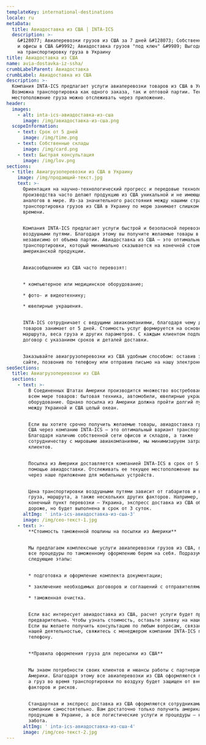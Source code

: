 ```yaml
---
templateKey: international-destinations
locale: ru
metaData:
  title: Авиадоставка из США | INTA-ICS
  description: >-
    &#128077; Авиаперевозки грузов из США за 7 дней &#128073; Собственные склады
    и офисы в США &#9992; Авиадоставка грузов "под ключ" &#9989; Выгодная цена
    на транспортировку груза в Украину
title: Авиадоставка из США
name: avia-dostavka-iz-ssha/
crumbLabelParent: Авиадоставка
crumbLabel: Авиадоставка из США
description: >-
  Компания INTA-ICS предлагает услуги авиаперевозки товаров из США в Украину.
  Возможна транспортировка как одного заказа, так и оптовой партии. Текущее
  местоположение груза можно отслеживать через приложение.
header:
  images:
    - alt: inta-ics-авиадоставка-из-сша
      image: /img/авиадоставка-из-сша.png
  scopeInformation:
    - text: Срок от 5 дней
      image: /img/time.png
    - text: Собственные склады
      image: /img/card.png
    - text: Быстрая консультация
      image: /img/lov.png
sections:
  - title: Авиагрузоперевозки из США в Украину
    image: /img/продающий-текст.jpg
    text: >-
      Ориентация на научно-технологический прогресс и передовые технологии
      производства часто делают продукцию из США уникальной и не имеющей
      аналогов в мире. Из-за значительного расстояния между нашими странами,
      транспортировка грузов из США в Украину по морю занимает слишком много
      времени.


      Компания INTA-ICS предлагает услуги быстрой и безопасной перевозки грузов
      воздушными путями. Благодаря этому вы получите желаемые товары в срок,
      независимо от объема партии. Авиадоставка из США — это оптимальный вариант
      транспортировки, который минимально сказывается на конечной стоимости
      американской продукции.


      Авиасообщением из США часто перевозят:


      * компьютерное или медицинское оборудование;

      * фото- и видеотехнику;

      * ювелирные украшения.


      INTA-ICS сотрудничает с ведущими авиакомпаниями, благодаря чему доставка
      товаров занимает от 5 дней. Стоимость услуг формируется на основе
      маршрута, веса груза и других параметров. С каждым клиентом подписывается
      договор с указанием сроков и деталей доставки.


      Заказывайте авиагрузоперевозки из США удобным способом: оставив заявку на
      сайте, позвонив по телефону или отправив письмо на нашу электронную почту.
seoSections:
  title: Авиагрузоперевозки из США
  sections:
    - text: >-
        В Соединенных Штатах Америки производится множество востребованных во
        всем мире товаров: бытовая техника, автомобили, ювелирные украшения,
        оборудование. Однако посылка из Америки должна пройти долгий путь, ведь
        между Украиной и США целый океан.


        Если вы хотите срочно получить желаемые товары, авиадоставка грузов из
        США через компанию INTA-ICS — это оптимальный вариант транспортировки.
        Благодаря наличию собственной сети офисов и складов, а также
        сотрудничеству с мировыми авиакомпаниями, мы минимизируем затраты
        клиентов.


        Посылка из Америки доставляется компанией INTA-ICS в срок от 5 дней с
        помощью авиадоставки. Отслеживать ее текущее местоположение вы можете
        через наше приложение для мобильных устройств.


        Цена транспортировки воздушными путями зависит от габаритов и веса
        груза, маршрута, а также нескольких других факторов. Например, если
        конечный пункт перевозки — Украина, экспресс доставка из США обойдется
        дороже, но будет выполнена в срок от 3 суток.
      altImg: ' inta-ics-авиадоставка-из-сша-3'
      image: /img/сео-текст-1.jpg
    - text: >-
        **Стоимость таможенной пошлины на посылки из Америки**


        Мы предлагаем комплексные услуги авиаперевозки грузов из США, поэтому
        все процедуры по таможенному оформлению берем на себя. Подразумеваются
        следующие этапы:


        * подготовка и оформление комплекта документации;

        * заключение необходимых договоров и соглашений с отправителями товаров

        * таможенная очистка.


        Если вас интересует авиадоставка из США, расчет услуги будет произведен
        предварительно. Чтобы узнать стоимость, оставьте заявку на нашем сайте.
        Если вы желаете получить консультацию по любым вопросам, связанным с
        нашей деятельностью, свяжитесь с менеджером компании INTA-ICS по
        телефону.


        **Правила оформления груза для пересылки из США**


        Мы знаем потребности своих клиентов и нюансы работы с партнерами из
        Америки. Благодаря этому все авиаперевозки из США оформляются правильно,
        а груз во время транспортировки по воздуху будет защищен от внешних
        факторов и рисков.


        Стандартная и экспресс доставка из США оформляются сотрудниками нашей
        компании самостоятельно. Вам достаточно только получить американскую
        продукцию в Украине, а все логистические услуги и процедуры — наша
        забота.
      altImg: ' inta-ics-авиадоставка-из-сша-4'
      image: /img/сео-текст-2.jpg
---
```

